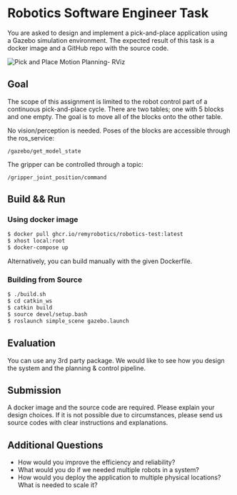 # Robotics Software Engineer Task

You are asked to design and implement a pick-and-place application using a Gazebo simulation environment. The expected result of this task is a docker image and a GitHub repo with the source code.

![Pick and Place Motion Planning- RViz](https://media3.giphy.com/media/aUovxH8Vf9qDu/giphy.gif)

## Goal

The scope of this assignment is limited to the robot control part of a continuous pick-and-place cycle. There are two tables; one with 5 blocks and one empty. The goal is to move all of the blocks onto the other table.

No vision/perception is needed. Poses of the blocks are accessible through the ros_service:

`/gazebo/get_model_state`

The gripper can be controlled through a topic:

`/gripper_joint_position/command`

## Build && Run

### Using docker image

```bash
$ docker pull ghcr.io/remyrobotics/robotics-test:latest
$ xhost local:root
$ docker-compose up
```

Alternatively, you can build manually with the given Dockerfile.

### Building from Source

```bash
$ ./build.sh
$ cd catkin_ws
$ catkin build
$ source devel/setup.bash
$ roslaunch simple_scene gazebo.launch
```

## Evaluation

You can use any 3rd party package. We would like to see how you design the system and the planning & control pipeline.

## Submission

A docker image and the source code are required. Please explain your design choices. If it is not possible due to circumstances, please send us source codes with clear instructions and explanations.

## Additional Questions

- How would you improve the efficiency and reliability?
- What would you do if we needed multiple robots in a system?
- How would you deploy the application to multiple physical locations? What is needed to scale it?
